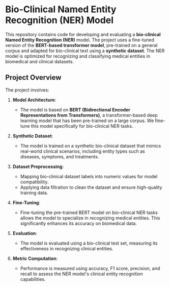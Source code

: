 # Bio-Clinical Named Entity Recognition (NER) Model

This repository contains code for developing and evaluating a **bio-clinical Named Entity Recognition (NER)** model. The project uses a fine-tuned version of the **BERT-based transformer model**, pre-trained on a general corpus and adapted for bio-clinical text using a **synthetic dataset**. The NER model is optimized for recognizing and classifying medical entities in biomedical and clinical datasets.

## Project Overview

The project involves:

1. **Model Architecture**: 
   - The model is based on **BERT (Bidirectional Encoder Representations from Transformers)**, a transformer-based deep learning model that has been pre-trained on a large corpus. We fine-tune this model specifically for bio-clinical NER tasks.

2. **Synthetic Dataset**: 
   - The model is trained on a synthetic bio-clinical dataset that mimics real-world clinical scenarios, including entity types such as diseases, symptoms, and treatments.

3. **Dataset Preprocessing**: 
   - Mapping bio-clinical dataset labels into numeric values for model compatibility.
   - Applying data filtration to clean the dataset and ensure high-quality training data.

4. **Fine-Tuning**: 
   - Fine-tuning the pre-trained BERT model on bio-clinical NER tasks allows the model to specialize in recognizing medical entities. This significantly enhances its accuracy on biomedical data.

5. **Evaluation**: 
   - The model is evaluated using a bio-clinical test set, measuring its effectiveness in recognizing clinical entities.

6. **Metric Computation**: 
   - Performance is measured using accuracy, F1 score, precision, and recall to assess the NER model's clinical entity recognition capabilities.
